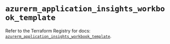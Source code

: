 # `azurerm_application_insights_workbook_template`

Refer to the Terraform Registry for docs: [`azurerm_application_insights_workbook_template`](https://registry.terraform.io/providers/hashicorp/azurerm/4.43.0/docs/resources/application_insights_workbook_template).
